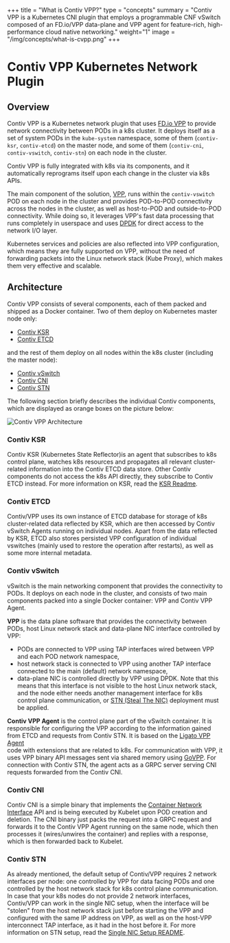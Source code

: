 +++
title = "What is Contiv VPP?"
type = "concepts"
summary = "Contiv VPP is a Kubernetes CNI plugin that employs a programmable CNF vSwitch composed of an FD.io/VPP data-plane and VPP agent for feature-rich, high-performance cloud native networking."
weight="1"
image = "/img/concepts/what-is-cvpp.png"
+++



# Contiv VPP Kubernetes Network Plugin


## Overview
Contiv VPP is a Kubernetes network plugin that uses [FD.io VPP](https://fd.io/) 
to provide network connectivity between PODs in a k8s cluster.
It deploys itself as a set of system PODs in the `kube-system` namespace,
some of them (`contiv-ksr`, `contiv-etcd`) on the master node, and some
of them (`contiv-cni`, `contiv-vswitch`, `contiv-stn`) on each node in the cluster.

Contiv VPP is fully integrated with k8s via its components,
and it automatically reprograms itself upon each change in the cluster
via k8s APIs.

The main component of the solution, [VPP](https://fd.io/technology/#vpp), 
runs within the `contiv-vswitch` POD on each node in the cluster and provides 
POD-to-POD connectivity across the nodes in the cluster, as well as host-to-POD 
and outside-to-POD connectivity. While doing so, it leverages
VPP's fast data processing that runs completely in userspace and uses 
[DPDK](https://dpdk.org/) for direct access to the network I/O layer.

Kubernetes services and policies are also reflected into VPP configuration,
which means they are fully supported on VPP, without the need of forwarding 
packets into the Linux network stack (Kube Proxy), which makes them very 
effective and scalable.


## Architecture

Contiv VPP consists of several components, each of them packed and shipped as
a Docker container. Two of them deploy on Kubernetes master node only:

 - [Contiv KSR](#contiv-ksr)
 - [Contiv ETCD](#contiv-etcd)

and the rest of them deploy on all nodes within the k8s cluster (including the master node):

- [Contiv vSwitch](#contiv-vswitch)
- [Contiv CNI](#contiv-cni)
- [Contiv STN](#contiv-stn)


The following section briefly describes the individual Contiv components, which are displayed
as orange boxes on the picture below:

![Contiv VPP Architecture](/img/what-is-contiv-vpp/contiv-arch.png)


### Contiv KSR
Contiv KSR (Kubernetes State Reflector)is an agent that subscribes to k8s control plane, watches k8s resources and 
propagates all relevant cluster-related information into the Contiv ETCD data store. 
Other Contiv components do not access the k8s API directly, they subscribe to
Contiv ETCD instead. For more information on KSR, read the 
[KSR Readme](https://github.com/contiv/vpp/blob/master/cmd/contiv-ksr/README.md).


### Contiv ETCD
Contiv/VPP uses its own instance of ETCD database for storage of k8s cluster-related data
reflected by KSR, which are then accessed by Contiv vSwitch Agents running on
individual nodes. Apart from the data reflected by KSR, ETCD also stores persisted VPP
configuration of individual vswitches (mainly used to restore the operation after restarts), 
as well as some more internal metadata.


### Contiv vSwitch
vSwitch is the main networking component that provides the connectivity to PODs.
It deploys on each node in the cluster, and consists of two main components packed
into a single Docker container: VPP and Contiv VPP Agent.

**VPP** is the data plane software that provides the connectivity between PODs, host Linux
network stack and data-plane NIC interface controlled by VPP:
 - PODs are connected to VPP using TAP interfaces wired between VPP and each POD network namespace,
 - host network stack is connected to VPP using another TAP interface connected 
 to the main (default) network namespace,
 - data-plane NIC is controlled directly by VPP using DPDK. Note that this means that
 this interface is not visible to the host Linux network stack, and the node either needs another
 management interface for k8s control plane communication, or 
 [STN (Steal The NIC)](https://github.com/contiv/vpp/blob/master/docs/SINGLE_NIC_SETUP.md) deployment must be applied.

**Contiv VPP Agent** is the control plane part of the vSwitch container. It is responsible
for configuring the VPP according to the information gained from ETCD and requests
from Contiv STN. It is based on the  [Ligato VPP Agent](https://github.com/ligato/vpp-agent)  
code with extensions that are related to k8s. 
For communication with VPP, it uses VPP binary API messages sent via shared memory using 
[GoVPP](https://wiki.fd.io/view/GoVPP).
For connection with Contiv STN, the agent acts as a GRPC server serving CNI requests 
forwarded from the Contiv CNI.


### Contiv CNI
Contiv CNI is a simple binary that implements the 
[Container Network Interface](https://github.com/containernetworking/cni) 
API and is being executed by Kubelet upon POD creation and deletion. The CNI binary
just packs the request into a GRPC request and forwards it to the Contiv VPP Agent
running on the same node, which then processes it (wires/unwires the container) 
and replies with a response, which is then forwarded back to Kubelet.


### Contiv STN
As already mentioned, the default setup of Contiv/VPP requires 2 network interfaces
per node: one controlled by VPP for data facing PODs and one controlled by the host
network stack for k8s control plane communication. In case that your k8s nodes
do not provide 2 network interfaces, Contiv/VPP can work in the single NIC setup,
when the interface will be "stolen" from the host network stack just before starting
the VPP and configured with the same IP address on VPP, as well as 
on the host-VPP interconnect TAP interface, as it had in the host before it. 
For more information on STN setup, read the [Single NIC Setup README](https://github.com/contiv/vpp/blob/master/docs/SINGLE_NIC_SETUP.md).
